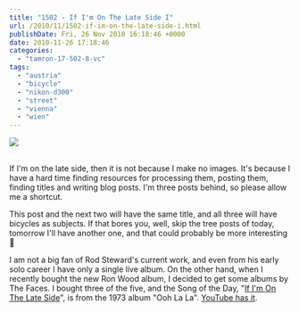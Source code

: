 ```yaml
---
title: "1502 - If I'm On The Late Side I"
url: /2010/11/1502-if-im-on-the-late-side-i.html
publishDate: Fri, 26 Nov 2010 16:18:46 +0000
date: 2010-11-26 17:18:46
categories: 
  - "tamron-17-502-8-vc"
tags: 
  - "austria"
  - "bicycle"
  - "nikon-d300"
  - "street"
  - "vienna"
  - "wien"
---
```

<div class="container">
<div class="center"><a target="_blank" href="https://d25zfm9zpd7gm5.cloudfront.net/1200x1200/2010/20101124_080450_ps.jpg"><img src="https://d25zfm9zpd7gm5.cloudfront.net/0600x0600/2010/20101124_080450_ps.jpg" /></a></div>
</div>
<br />

If I'm on the late side, then it is not because I make no images. It's because I have a hard time finding resources for processing them, posting them, finding titles and writing blog posts. I'm three posts behind, so please allow me a shortcut.

 This post and the next two will have the same title, and all three will have bicycles as subjects. If that bores you, well, skip the tree posts of today, tomorrow I'll have another one, and that could probably be more interesting 🙂

I am not a big fan of Rod Steward's current work, and even from his early solo career I have only a single live album. On the other hand, when I recently bought the new Ron Wood album, I decided to get some albums by The Faces. I bought three of the five, and the Song of the Day, "<a target="_blank" href="http://www.lyricsmode.com/lyrics/f/faces/if_im_on_the_late_side.html">If I'm On The Late Side</a>", is from the 1973 album "Ooh La La". <a target="_blank" href="http://www.youtube.com/watch?v=NTUQVfcgpgE">YouTube has it</a>.

